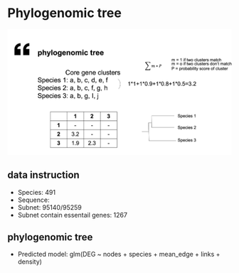 # Phylogenomic tree

![Alt text](./idea.png)



## data instruction

* Species: 491
* Sequence: 
* Subnet: 95140/95259
* Subnet contain essentail genes: 1267 



## phylogenomic tree

* Predicted model: glm(DEG ~ nodes + species + mean_edge + links + density)


